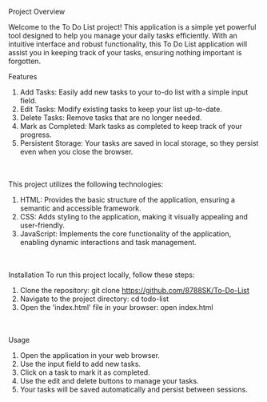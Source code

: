 Project Overview

Welcome to the To Do List project! This application is a simple yet powerful tool designed to help you manage your daily tasks efficiently. With an intuitive interface and robust functionality, this To Do List application will assist you in keeping track of your tasks, ensuring nothing important is forgotten.<br>

Features

1. Add Tasks: Easily add new tasks to your to-do list with a simple input field.
2. Edit Tasks: Modify existing tasks to keep your list up-to-date.
3. Delete Tasks: Remove tasks that are no longer needed.
4. Mark as Completed: Mark tasks as completed to keep track of your progress.
5. Persistent Storage: Your tasks are saved in local storage, so they persist even when you close the browser.
<br>
<br>
This project utilizes the following technologies:

1. HTML: Provides the basic structure of the application, ensuring a semantic and accessible framework.
2. CSS: Adds styling to the application, making it visually appealing and user-friendly.
3. JavaScript: Implements the core functionality of the application, enabling dynamic interactions and task management.
<br>
<br>
Installation
To run this project locally, follow these steps:

1. Clone the repository: git clone https://github.com/8788SK/To-Do-List
2. Navigate to the project directory: cd todo-list
3. Open the 'index.html' file in your browser: open index.html
<br>
<br>
Usage<br>

1. Open the application in your web browser.<br>
2. Use the input field to add new tasks.<br>
3. Click on a task to mark it as completed.<br>
4. Use the edit and delete buttons to manage your tasks.<br>
5. Your tasks will be saved automatically and persist between sessions.<br>

